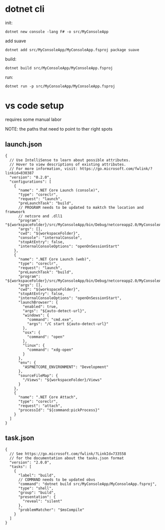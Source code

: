 # dotnet cli

init:

`dotnet new console -lang F# -o src/MyConsoleApp`

add suave

` dotnet add src/MyConsoleApp/MyConsoleApp.fsproj package suave `

build:

` dotnet build src/MyConsoleApp/MyConsoleApp.fsproj `

run:

` dotnet run -p src/MyConsoleApp/MyConsoleApp.fsproj `

# vs code setup

requires some manual labor

NOTE: the paths that need to point to ther right spots

## launch.json

```json5
{
  // Use IntelliSense to learn about possible attributes.
  // Hover to view descriptions of existing attributes.
  // For more information, visit: https://go.microsoft.com/fwlink/?linkid=830387
  "version": "0.2.0",
  "configurations": [
    {
      "name": ".NET Core Launch (console)",
      "type": "coreclr",
      "request": "launch",
      "preLaunchTask": "build",
      // PROGRAM needs to be updated to maktch the location and framweork
      // netcore and .dll1
      "program": "${workspaceFolder}/src/MyConsoleApp/bin/Debug/netcoreapp2.0/MyConsoleApp.dll",
      "args": [],
      "cwd": "${workspaceFolder}",
      "console": "internalConsole",
      "stopAtEntry": false,
      "internalConsoleOptions": "openOnSessionStart"
    },
    {
      "name": ".NET Core Launch (web)",
      "type": "coreclr",
      "request": "launch",
      "preLaunchTask": "build",
      "program": "${workspaceFolder}/src/MyConsoleApp/bin/Debug/netcoreapp2.0/MyConsoleApp.dll",
      "args": [],
      "cwd": "${workspaceFolder}",
      "stopAtEntry": false,
      "internalConsoleOptions": "openOnSessionStart",
      "launchBrowser": {
        "enabled": true,
        "args": "${auto-detect-url}",
        "windows": {
          "command": "cmd.exe",
          "args": "/C start ${auto-detect-url}"
        },
        "osx": {
          "command": "open"
        },
        "linux": {
          "command": "xdg-open"
        }
      },
      "env": {
        "ASPNETCORE_ENVIRONMENT": "Development"
      },
      "sourceFileMap": {
        "/Views": "${workspaceFolder}/Views"
      }
    },
    {
      "name": ".NET Core Attach",
      "type": "coreclr",
      "request": "attach",
      "processId": "${command:pickProcess}"
    }
  ]
}
```

## task.json

```json5
{
  // See https://go.microsoft.com/fwlink/?LinkId=733558
  // for the documentation about the tasks.json format
  "version": "2.0.0",
  "tasks": [
    {
      "label": "build",
      // COMMAND needs to be updated obvs
      "command": "dotnet build src/MyConsoleApp/MyConsoleApp.fsproj",
      "type": "shell",
      "group": "build",
      "presentation": {
        "reveal": "silent"
      },
      "problemMatcher": "$msCompile"
    }
  ]
}
```
